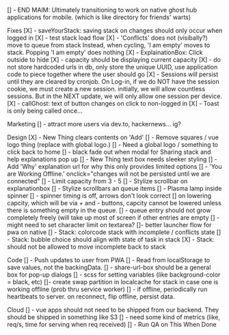 [] - END MAIM: Ultimately transitioning to work on native ghost hub applications for mobile. (which is like directory for friends' warts)

Fixes
[X] - saveYourStack: saving stack on changes should only occur when logged in 
[X] - test stack load flow 
[X] - 'Conflicts' does not (visibally?) move to queue from stack
      Instead, when cycling, 'I am empty' moves to stack. 
      Popping 'I am empty' does nothing
[X] - ExplainationBox: Click outside to hide
[X] - capacity should be displaying current capacity
[X] - do not store hardcoded urls in db, only store the unique UUID,
use application code to piece together where the user should go
[X] - Sessions will persist until they are cleared by cronjob. On Log-in, if we do NOT have the session cookie, we must create a new session. initially, we will allow countless sessions. But in the NEXT update, we will only allow one session per device. 
[X] - callGhost: text of button changes on click to non-logged in
[X] - Toast is only being called once...

Marketing
[] - attract more users via dev.to, hackernews... ig?

Design
[X] - New Thing clears contents on 'Add'
[] - Remove squares / vue logo thing (replace with global logo.)
[] - Need a global logo / something to click back to home
[] - black fade out when modal for Sharing stack and help explanations pop up
[] - New Thing text box needs sleeker styling
[] - Add 'Why' explanation url for why this only provides limited options
[] - 'You are Working Offline.' onclick="changes will not be persisted until we are connected"
[] - Limit capacity from 3 - 5
[] - Stylize scrollbar on explanationbox
[] - Stylize scrollbars an queue items
[] - Plasma lamp inside spinner
[] - spinner timing is off, arrows don't look correct
[] on lowering capcity, which will be via + and - buttons, capcity cannot be lowered unless there is something empty in the queue. 
[] - queue entry should not grow completely freely (will take up most of screen if other entries are empty
[] - might need to set character limit on textarea?
[]- better launcher flow for pwa on native
[] - Stack: colorcode stack with incomplete / conflicts state
[] - Stack: bubble choice should align with state of task in stack
[X] - Stack: should not be allowed to move incomplete back to stack


Code
[] - Push updates to user from PWA
[] - Read from localStorage to save values, not the backingData. 
[] - share-url-box should be a general box for pop-up dialogs
[] - scss for setting variables (like background-color = black, etc)
[]- create swap partition in localcache for stack in case one is working offline (prob thru service worker)
[] - if offline, periodically run heartbeats to server. on reconnect, flip offline, persist data. 

Cloud
[] - vue apps should not need to be shipped from our backend. They should be shipped in something like S3
[] - need some kind of metrics (like, req/s, time for serving when req received)
[] - Run QA on This When Done
